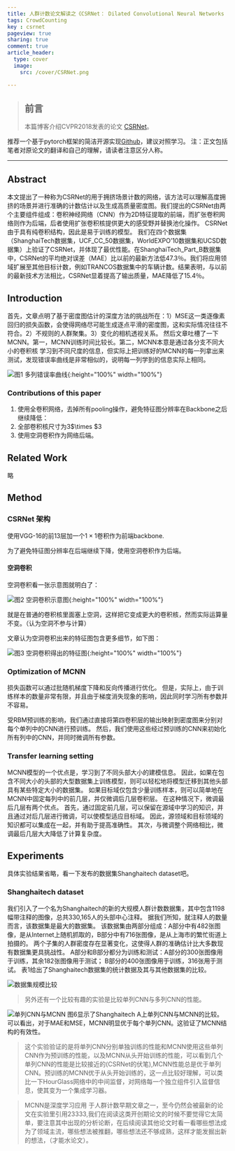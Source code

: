 ```yaml
---
title: 人群计数论文解读之《CSRNet： Dilated Convolutional Neural Networks for Understanding the Highly Congested Scene》
tags: CrowdCounting
key : csrnet
pageview: true
sharing: true
comment: true
article_header:
  type: cover
  image:
    src: /cover/CSRNet.png

---
```


> ## 前言
>本篇博客介绍CVPR2018发表的论文 [CSRNet](http://www.zpascal.net/cvpr2018/Li_CSRNet_Dilated_Convolutional_CVPR_2018_paper.pdf)。
<!--more-->
推荐一个基于pytorch框架的简洁开源实现[Github](https://github.com/CommissarMa/CSRNet-pytorch)，建议对照学习。
注：正文包括笔者对原论文的翻译和自己的理解，请读者注意区分人称。

------

## Abstract
  本文提出了一种称为CSRNet的用于拥挤场景计数的网络，该方法可以理解高度拥挤的场景并进行准确的计数估计以及生成高质量密度图。我们提出的CSRNet由两个主要组件组成：卷积神经网络（CNN）作为2D特征提取的前端，而扩张卷积网络则作为后端，后者使用扩张卷积核提供更大的感受野并替换池化操作。  CSRNet由于具有纯卷积结构，因此是易于训练的模型。
  我们在四个数据集（ShanghaiTech数据集，UCF_CC_50数据集，WorldEXPO’10数据集和UCSD数据集）上验证了CSRNet，并体现了最优性能。在ShanghaiTech_Part_B数据集中，CSRNet的平均绝对误差（MAE）比以前的最新方法低47.3％。我们将应用领域扩展至其他目标计数，例如TRANCOS数据集中的车辆计数。结果表明，与以前的最新技术方法相比，CSRNet显着提高了输出质量，MAE降低了15.4％。


## Introduction
首先，文章点明了基于密度图估计的深度方法的挑战所在：1）MSE这一类逐像素回归的损失函数，会使得网络尽可能生成逐点平滑的密度图，这和实际情况往往不符合。2）不规则的人群聚集。3）变化的相机透视关系。
然后文章吐槽了一下MCNN。第一，MCNN训练时间比较长。第二，MCNN本意是通过各分支不同大小的卷积核
学习到不同尺度的信息，但实际上把训练好的MCNN的每一列拿出来测试，发现错误率曲线是非常相似的，说明每一列学到的信息实际上相同。

![图1 多列错误率曲线](/postimages/CSRNet/Multi_Column.png){:height="100%" width="100%"}

### Contributions of this paper

1. 使用全卷积网络，去掉所有pooling操作，避免特征图分辨率在Backbone之后继续降低：
2. 全部卷积核尺寸为3$\times $3
3. 使用空洞卷积作为网络后端。


## Related Work
略

## Method

### CSRNet 架构

使用VGG-16的前13层加一个$1\times 1$卷积作为前端backbone.

为了避免特征图分辨率在后端继续下降，使用空洞卷积作为后端。
#### 空洞卷积
空洞卷积看一张示意图就明白了：

![图2 空洞卷积示意图](/postimages/CSRNet/dilated_conv.png){:height="100%" width="100%"}

就是在普通的卷积核里面塞上空洞，这样把它变成更大的卷积核，然而实际运算量不变。（认为空洞不参与计算）

文章认为空洞卷积出来的特征图包含更多细节，如下图：

![图3 空洞卷积得出的特征图](/postimages/CSRNet/dilated_conv_feature.png){:height="100%" width="100%"}

### Optimization of MCNN
损失函数可以通过批随机梯度下降和反向传播进行优化。
但是，实际上，由于训练样本的数量非常有限，并且由于梯度消失现象的影响，因此同时学习所有参数并不容易。

受RBM预训练的影响，我们通过直接将第四卷积层的输出映射到密度图来分别对每个单列中的CNN进行预训练。
然后，我们使用这些经过预训练的CNN来初始化所有列中的CNN，并同时微调所有参数。

### Transfer learning setting

MCNN模型的一个优点是，学习到了不同头部大小的建模信息。
因此，如果在包含不同大小的头部的大型数据集上训练模型，则可以轻松地将模型迁移到其他头部具有某些特定大小的数据集。
如果目标域仅包含少量训练样本，则可以简单地在MCNN中固定每列中的前几层，并仅微调后几层卷积层。
在这种情况下，微调最后几层有两个优点。
首先，通过固定前几层，可以保留在源域中学习的知识，并且通过对后几层进行微调，可以使模型适应目标域。
因此，源领域和目标领域的知识都可以集成在一起，并有助于提高准确性。
其次，与微调整个网络相比，微调最后几层大大降低了计算复杂度。

## Experiments
具体实验结果省略，看一下发布的数据集Shanghaitech dataset吧。
### Shanghaitech dataset

我们引入了一个名为Shanghaitech的新的大规模人群计数数据集，其中包含1198幅带注释的图像，总共330,165人的头部中心注释。
据我们所知，就注释人的数量而言，该数据集是最大的数据集。
该数据集由两部分组成：A部分中有482张图像，是从Internet上随机抓取的，B部分中有716张图像，是从上海市的繁忙街道上拍摄的。
两个子集的人群密度存在显著变化，这使得人群的准确估计比大多数现有数据集更具挑战性。 
A部分和B部分都分为训练和测试：A部分的300张图像用于训练，其余182张图像用于测试； B部分的400张图像用于训练，316张用于测试。
表1给出了Shanghaitech数据集的统计数据及其与其他数据集的比较。

![数据集规模比较](/postimages/MCNN/datasetcomparison.png)

>另外还有一个比较有趣的实验是比较单列CNN与多列CNN的性能。

![单列CNN与MCNN](/postimages/MCNN/SingleCNN.png)
图6显示了Shanghaitech A上单列CNN与MCNN的比较。可以看出，对于MAE和MSE，MCNN明显优于每个单列CNN。这验证了MCNN结构的有效性。 
>这个实验验证的是将单列CNN分别单独训练的性能和MCNN使用这些单列CNN作为预训练的性能，以及MCNN从头开始训练的性能，可以看到几个单列CNN的性能是比较接近的(CSRNet的伏笔),MCNN性能总是优于单列CNN。预训练的MCNN优于从头开始训练的，这一点比较好理解，可以类比一下HourGlass网络中的中间监督，对网络每一个独立组件引入监督信息，使其变为一个集成学习器。

> MCNN是深度学习应用 于人群计数早期文章之一，至今仍然会被最新的论文在实验里引用23333,我们在阅读这类开创期论文的时候不要觉得它太简单，要注意其中出现的分析论断，在后续阅读其他论文时看一看哪些想法成为了领域主流，哪些想法被推翻，哪些想法还不够成熟，这样才能发掘出新的想法，（才能水论文）。

